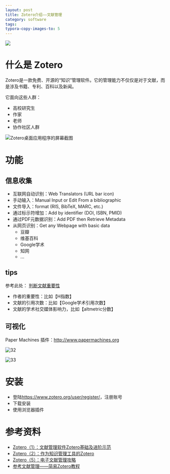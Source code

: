 ```yaml
---
layout: post
title: Zotero介绍——文献管理
category: software
tags: 
typora-copy-images-to: 5
---
```

![](https://cdn.kelu.org/blog/tags/security.jpg)

# 什么是 Zotero

Zotero是一款免费、开源的“知识”管理软件。它的管理能力不仅仅是对于文献，而是涉及书籍、专利、百科以及新闻。

它面向这些人群：

* 高校研究生
* 作家
* 老师
* 协作社区人群

![Zotero桌面应用程序的屏幕截图](D:\Github\blog.kelu.org\_posts\5\screenshot-1.4.png)



# 功能

## 信息收集

- 互联网自动识别：Web Translators (URL bar icon)
- 手动输入：Manual Input or Edit From a bibliographic
- 文件导入：format (RIS, BibTeX, MARC, etc.)
- 通过标示符增加：Add by identiﬁer (DOI, ISBN, PMID)
- 通过PDF元数据识别：Add PDF then Retrieve Metadata
- 从网页识别：Get any Webpage with basic data
  - 豆瓣
  - 维基百科
  - Google学术
  - 知网
  - ...

## tips

参考此处： [判断文献重要性](https://www.yangzhiping.com/tech/zotero5.html#%E9%97%AE%E9%A2%983%E6%80%8E%E4%B9%88%E5%88%A4%E6%96%AD%E6%96%87%E7%8C%AE%E9%87%8D%E8%A6%81%E6%80%A7)

- 作者的重要性：比如【H指数】
- 文献的引用次数：比如【Google学术引用次数】
- 文献的学术社交媒体影响力，比如【altmetric分数】



## 可视化

Paper Machines 插件：<http://www.papermachines.org>

![32](D:\Github\blog.kelu.org\_posts\5\32.jpg)

![33](D:\Github\blog.kelu.org\_posts\5\33.jpg)

# 安装

* 登陆<https://www.zotero.org/user/register/>，注册账号
* 下载安装
* 使用浏览器插件

# 参考资料

* [Zotero（1）：文献管理软件Zotero基础及进阶示范](https://www.yangzhiping.com/tech/zotero1.html)
* [Zotero（2）：作为知识管理工具的Zotero](http://www.yangzhiping.com/tech/zotero2.html)
* [Zotero（5）：电子文献管理攻略](https://www.yangzhiping.com/tech/zotero5.html)
* [参考文献管理——简易Zotero教程](https://www.jianshu.com/p/68f0e4134b04)